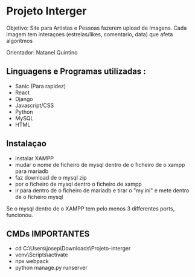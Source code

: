 # Projeto Interger
Objetivo: Site para Artistas e Pessoas fazerem upload de Imagens.
Cada imagem tem interaçoes (estrelas/likes, comentario, data) que afeta algoritmos

Orientador: Natanel Quintino

## Linguagens e Programas utilizadas : 
  - Sanic (Para rapidez)
  - React
  - Django
  - Javascript/CSS
  - Python
  - MySQL
  - HTML

## Instalaçao 
- instalar XAMPP
- mudar o nome de ficheiro de mysql dentro de o ficheiro de o xampp para mariadb
- faz download de o mysql zip
- por o ficheiro de mysql dentro o ficheiro de xampp
- ir para dentro de o ficheiro de mariadb e tirar o "my.ini" e mete dentro de o ficheiro mysql
  
Se o mysql dentro de o XAMPP tem pelo menos 3 differentes ports, funcionou.

## CMDs IMPORTANTES
- cd C:\Users\josep\Downloads\Projeto-interger
- venv\Scripts\activate
- npx webpack
- python manage.py runserver
